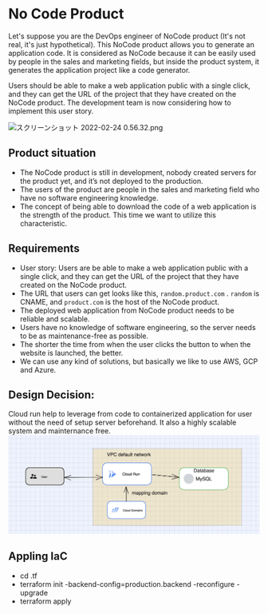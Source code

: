 # No Code Product

Let's suppose you are the DevOps engineer of NoCode product  (It's not real, it's just hypothetical). This NoCode product allows you to generate an application code. It is considered as NoCode because it can be easily used by people in the sales and marketing fields, but inside the product system, it generates the application project like a code generator.

Users should be able to make a web application public with a single click, and they can get the URL of the project that they have created on the NoCode product. The development team is now considering how to implement this user story.

![スクリーンショット 2022-02-24 0.56.32.png](https://s3-us-west-2.amazonaws.com/secure.notion-static.com/d22df891-1672-4b98-b357-4c8220845be6/スクリーンショット_2022-02-24_0.56.32.png)


## Product situation

- The NoCode product is still in development, nobody created servers for the product yet, and it’s not deployed to the production.
- The users of the product are people in the sales and marketing field who have no software engineering knowledge.
- The concept of being able to download the code of a web application is the strength of the product. This time we want to utilize this characteristic.

## Requirements

- User story: Users are be able to make a web application public with a single click, and they can get the URL of the project that they have created on the NoCode product.
- The URL that users can get looks like this, `random.product.com` . `random` is CNAME, and `product.com` is the host of the NoCode product.
- The deployed web application from NoCode product needs to be reliable and scalable.
- Users have no knowledge of software engineering, so the server needs to be as maintenance-free as possible.
- The shorter the time from when the user clicks the button to when the website is launched, the better.
- We can use any kind of solutions, but basically we like to use AWS, GCP and Azure.

## Design Decision:
Cloud run help to leverage from code to containerized application for user without the need of setup server beforehand. It also a highly scalable system and mainternance free.
![Screenshot](design.png)


## Appling IaC
- cd .tf
- terraform init -backend-config=production.backend -reconfigure -upgrade
- terraform apply
